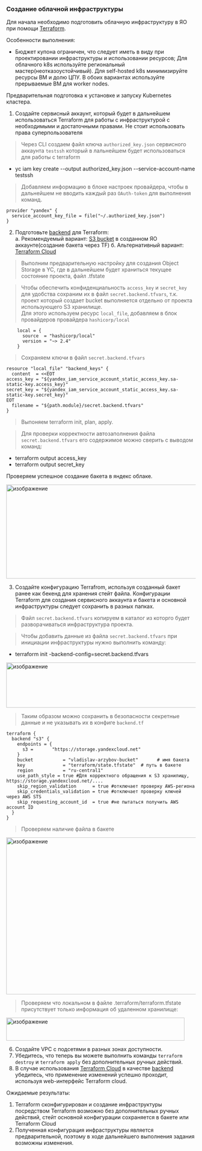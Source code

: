 ### Создание облачной инфраструктуры

Для начала необходимо подготовить облачную инфраструктуру в ЯО при помощи [Terraform](https://www.terraform.io/).

Особенности выполнения:

- Бюджет купона ограничен, что следует иметь в виду при проектировании инфраструктуры и использовании ресурсов;
Для облачного k8s используйте региональный мастер(неотказоустойчивый). Для self-hosted k8s минимизируйте ресурсы ВМ и долю ЦПУ. В обоих вариантах используйте прерываемые ВМ для worker nodes.

Предварительная подготовка к установке и запуску Kubernetes кластера.

1. Создайте сервисный аккаунт, который будет в дальнейшем использоваться Terraform для работы с инфраструктурой с необходимыми и достаточными правами. Не стоит использовать права суперпользователя

> Через CLI создаем файл ключа ```authorized_key.json``` сервисного аккаунта ```testssh``` который в лальнейшем будет использоваться для работы с terraform
- yc iam key create --output authorized_key.json --service-account-name testssh

> Добавляем информацию в блоке настроек провайдера, чтобы в дальнейшем не вводить каждый раз ```OAuth-token``` для выполнения команд.

```
provider "yandex" {
  service_account_key_file = file("~/.authorized_key.json")
}
```

2. Подготовьте [backend](https://developer.hashicorp.com/terraform/language/backend) для Terraform:  
   а. Рекомендуемый вариант: [S3 bucket](https://ru.hexlet.io/courses/terraform-basics/lessons/remote-state/theory_unit) в созданном ЯО аккаунте(создание бакета через TF)
   б. Альтернативный вариант:  [Terraform Cloud](https://app.terraform.io/)

> Выполним предварительную настройку для создания Object Storage в YC, где в дальнейшем будет храниться текущее состояние проекта, файл .tfstate

> Чтобы обеспечить конфиденциальность ```access_key``` и ```secret_key``` для удобства сохраним их в файл ```secret.backend.tfvars```, т.к. проект который создает bucket выполняется отдельно от проекта использующего S3 хранилище.   
> Для этого используем ресурс ```local_file```, добавляем в блок провайдеров провайдера ```hashicorp/local```

```
    local = {
      source  = "hashicorp/local"
      version = "~> 2.4"
    }
```

> Cохраняем ключи в файл ```secret.backend.tfvars```

```
resource "local_file" "backend_keys" {
  content  = <<EOT
access_key = "${yandex_iam_service_account_static_access_key.sa-static-key.access_key}"
secret_key = "${yandex_iam_service_account_static_access_key.sa-static-key.secret_key}"
EOT
  filename = "${path.module}/secret.backend.tfvars"
}
```

> Выпоняем terraform init, plan, apply.

> Для проверки корректности автозаполнения файла ```secret.backend.tfvars``` его содержимое можно сверить с выводом команд:
- terraform output access_key
- terraform output secret_key

Проверяем успешное создание бакета в яндекс облаке.

<img width="822" height="250" alt="изображение" src="https://github.com/user-attachments/assets/46be7422-899b-4e7d-b4fc-2de4d574a1b3" />

3. Создайте конфигурацию Terrafrom, используя созданный бакет ранее как бекенд для хранения стейт файла. Конфигурации Terraform для создания сервисного аккаунта и бакета и основной инфраструктуры следует сохранить в разных папках.

> Файл ```secret.backend.tfvars``` копируем в каталог из которго будет разворачиваться инфраструктура проекта.

> Чтобы добавить данные из файла ```secret.backend.tfvars``` при инициации инфраструктуры нужно выполнить команду: 
- terraform init -backend-config=secret.backend.tfvars

<img width="832" height="120" alt="изображение" src="https://github.com/user-attachments/assets/ccca2f40-ee76-48b0-951c-71e77ee2688e" />

> Таким образом можно сохранить в безопасности секретные данные и не указывать их в конфиге ```backend.tf```

```
terraform {
  backend "s3" {
    endpoints = {
      s3 =       "https://storage.yandexcloud.net"
    }
    bucket           = "vladislav-arzybov-bucket"       # имя бакета
    key              = "terraform/state.tfstate"  # путь в бакете
    region           = "ru-central1" 
    use_path_style = true #Для корректного обращения к S3 хранилищу, https://storage.yandexcloud.net/....
    skip_region_validation      = true #отключает проверку AWS-региона
    skip_credentials_validation = true #отключает проверку ключей через AWS STS
    skip_requesting_account_id  = true #не пытаться получить AWS account ID
  }
}
```

> Проверяем наличие файла в бакете

<img width="924" height="417" alt="изображение" src="https://github.com/user-attachments/assets/cc8c642a-19c9-4fc8-87c5-2ab4a49d03c6" />

> Проверяем что локальном в файле .terraform/terraform.tfstate присутствует только информация об удаленном хранилище:

<img width="474" height="61" alt="изображение" src="https://github.com/user-attachments/assets/d2b1ce61-1d3a-442c-9739-d5206b55dbb9" />

6. Создайте VPC с подсетями в разных зонах доступности.
7. Убедитесь, что теперь вы можете выполнить команды `terraform destroy` и `terraform apply` без дополнительных ручных действий.
8. В случае использования [Terraform Cloud](https://app.terraform.io/) в качестве [backend](https://developer.hashicorp.com/terraform/language/backend) убедитесь, что применение изменений успешно проходит, используя web-интерфейс Terraform cloud.

Ожидаемые результаты:

1. Terraform сконфигурирован и создание инфраструктуры посредством Terraform возможно без дополнительных ручных действий, стейт основной конфигурации сохраняется в бакете или Terraform Cloud
2. Полученная конфигурация инфраструктуры является предварительной, поэтому в ходе дальнейшего выполнения задания возможны изменения.













